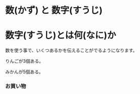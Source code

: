 # 数(かず) と 数字(すうじ)

# 数字(すうじ)とは何(なに)か
数を使う事で、いくつあるかを伝えることがでるようになります。






りんごが3個ある。

みかんが5個ある。





### お買い物



### 




